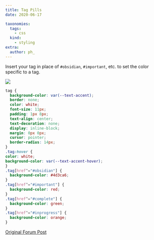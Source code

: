 ```yaml
---
title: Tag Pills
date: 2020-06-17

taxonomies:
  tags:
    - css
  kind:
    - styling
extra:
  author: ph_
---
```


Insert your tag in place of `#obsidian`, `#important`, etc. to set the color specific to a tag.

![](https://forum.obsidian.md/uploads/default/original/2X/3/35df313dfde8fdbae555d251831bbc4ae8b51016.png)

```css
tag {
  background-color: var(--text-accent);
  border: none;
  color: white;
  font-size: 11px;
  padding: 1px 8px;
  text-align: center;
  text-decoration: none;
  display: inline-block;
  margin: 0px 0px;
  cursor: pointer;
  border-radius: 14px;
}
.tag:hover {
color: white;
background-color: var(--text-accent-hover);
}
.tag[href^="#obsidian"] {
  background-color: #4d3ca6;
}
.tag[href^="#important"] {
  background-color: red;
}
.tag[href^="#complete"] {
  background-color: green;
}
.tag[href^="#inprogress"] {
  background-color: orange;
}
```

[Original Forum Post](https://forum.obsidian.md/t/meta-post-common-css-hacks/1978/13)